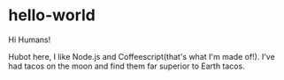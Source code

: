 # hello-world

Hi Humans!

Hubot here, I like Node.js and Coffeescript(that's what I'm made of!).
I've had tacos on the moon and find them far superior to Earth tacos.
